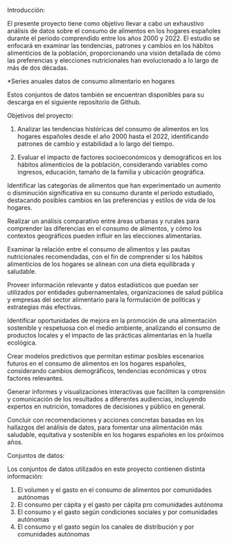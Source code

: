 Introducción:

El presente proyecto tiene como objetivo llevar a cabo un exhaustivo análisis de datos sobre el consumo de alimentos en los hogares españoles durante el periodo comprendido entre los años 2000 y 2022. El estudio se enfocará en examinar las tendencias, patrones y cambios en los hábitos alimenticios de la población, proporcionando una visión detallada de cómo las preferencias y elecciones nutricionales han evolucionado a lo largo de más de dos décadas.

*Series anuales datos de consumo alimentario en hogares

Estos conjuntos de datos también se encuentran disponibles para su descarga en el siguiente repositorio de Github.

Objetivos del proyecto:

  1) Analizar las tendencias históricas del consumo de alimentos en los hogares españoles desde el año 2000 hasta el 2022, identificando patrones de cambio y estabilidad a lo largo del tiempo.

  2) Evaluar el impacto de factores socioeconómicos y demográficos en los hábitos alimenticios de la población, considerando variables como ingresos, educación, tamaño de la familia y ubicación geográfica.

Identificar las categorías de alimentos que han experimentado un aumento o disminución significativa en su consumo durante el periodo estudiado, destacando posibles cambios en las preferencias y estilos de vida de los hogares.

Realizar un análisis comparativo entre áreas urbanas y rurales para comprender las diferencias en el consumo de alimentos, y cómo los contextos geográficos pueden influir en las elecciones alimentarias.

Examinar la relación entre el consumo de alimentos y las pautas nutricionales recomendadas, con el fin de comprender si los hábitos alimenticios de los hogares se alinean con una dieta equilibrada y saludable.

Proveer información relevante y datos estadísticos que puedan ser utilizados por entidades gubernamentales, organizaciones de salud pública y empresas del sector alimentario para la formulación de políticas y estrategias más efectivas.

Identificar oportunidades de mejora en la promoción de una alimentación sostenible y respetuosa con el medio ambiente, analizando el consumo de productos locales y el impacto de las prácticas alimentarias en la huella ecológica.

Crear modelos predictivos que permitan estimar posibles escenarios futuros en el consumo de alimentos en los hogares españoles, considerando cambios demográficos, tendencias económicas y otros factores relevantes.

Generar informes y visualizaciones interactivas que faciliten la comprensión y comunicación de los resultados a diferentes audiencias, incluyendo expertos en nutrición, tomadores de decisiones y público en general.

Concluir con recomendaciones y acciones concretas basadas en los hallazgos del análisis de datos, para fomentar una alimentación más saludable, equitativa y sostenible en los hogares españoles en los próximos años.

Conjuntos de datos:

Los conjuntos de datos utilizados en este proyecto contienen distinta información:
  1) El volumen y el gasto en el consumo de alimentos por comunidades autónomas
  2) El consumo per cápita y el gasto per cápita pro comunidades autónoma
  3) El consumo y el gasto según condiciones sociales y por comunidades autónomas
  4) El consumo y el gasto según los canales de distribución y por comunidades autónomas
